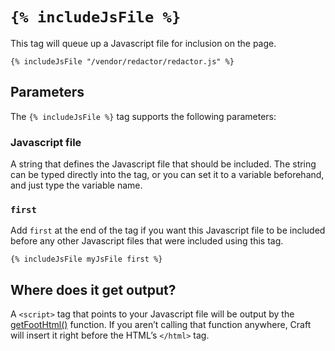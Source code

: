 # `{% includeJsFile %}`

This tag will queue up a Javascript file for inclusion on the page.

```twig
{% includeJsFile "/vendor/redactor/redactor.js" %}
```

## Parameters

The `{% includeJsFile %}` tag supports the following parameters:

### Javascript file

A string that defines the Javascript file that should be included. The string can be typed directly into the tag, or you can set it to a variable beforehand, and just type the variable name.

### `first`

Add `first` at the end of the tag if you want this Javascript file to be included before any other Javascript files that were included using this tag.

```twig
{% includeJsFile myJsFile first %}
```

## Where does it get output?

A `<script>` tag that points to your Javascript file will be output by the [getFootHtml()](functions.md#getFootHtml) function. If you aren’t calling that function anywhere, Craft will insert it right before the HTML’s `</html>` tag.

